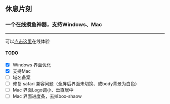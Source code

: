 ## 休息片刻

### 一个在线摸鱼神器，支持Windows、Mac

***

可以[点击这里](http://106.55.105.239:10001/)在线体验

#### TODO
- [x] Windows 界面优化
- [x] 支持Mac
- [ ] 域名备案
- [ ] 修复 safari 兼容问题（全屏后界面未切换、或body背景为白色）
- [ ] Mac 界面Logo调小、垂直居中
- [ ] Mac 界面进度条，去掉box-shaow